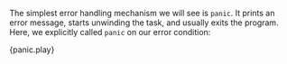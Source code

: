 The simplest error handling mechanism we will see is `panic`. It prints an 
error message, starts unwinding the task, and usually exits the program. 
Here, we explicitly called `panic` on our error condition: 

{panic.play}
